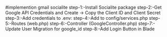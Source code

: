 #implemention gmail socialite
step-1:-Install Socialite package
step-2:-Get Google API Credentials and Create → Copy the Client ID and Client Secret
step-3:-Add credentials to .env:
step-4:-Add to config/services.php
step-5:-Routes (web.php)
step-6:-Controller (GoogleController.php)
step-7:- Update User Migration for google_id
step-8:-Add Login Button in Blade





